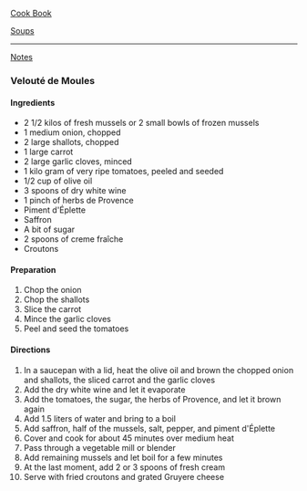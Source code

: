 [Cook Book](https://github.com/vmsmith/CookBook/blob/master/README.md)  

[Soups](https://github.com/vmsmith/CookBook/blob/master/soups.md)  

-----  

[Notes](https://github.com/vmsmith/CookBook/blob/master/notes.md)  

### Velouté de Moules  

#### Ingredients  

* 2 1/2 kilos of fresh mussels or 2 small bowls of frozen mussels
* 1 medium onion, chopped  
* 2 large shallots, chopped    
* 1 large carrot  
* 2 large garlic cloves, minced    
* 1 kilo gram of very ripe tomatoes, peeled and seeded  
* 1/2 cup of olive oil  
* 3 spoons of dry white wine  
* 1 pinch of herbs de Provence  
* Piment d'Éplette  
* Saffron  
* A bit of sugar  
* 2 spoons of creme fraîche  
* Croutons  

#### Preparation  

1. Chop the onion  
2. Chop the shallots  
3. Slice the carrot  
4. Mince the garlic cloves  
5. Peel and seed the tomatoes  


#### Directions  

1. In a saucepan with a lid, heat the olive oil and brown the chopped onion and shallots, the sliced carrot and the garlic cloves   
2. Add the dry white wine and let it evaporate  
3. Add the tomatoes, the sugar, the herbs of Provence, and let it brown again  
4. Add 1.5 liters of water and bring to a boil  
5. Add saffron, half of the mussels, salt, pepper, and piment d'Éplette  
6. Cover and cook for about 45 minutes over medium heat  
7. Pass through a vegetable mill or blender   
8. Add remaining mussels and let boil for a few minutes  
9. At the last moment, add 2 or 3 spoons of fresh cream  
10. Serve with fried croutons and grated Gruyere cheese  
